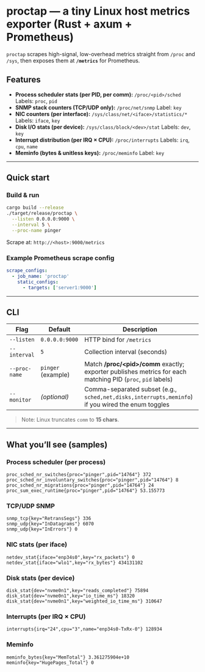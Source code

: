 # proctap — a tiny Linux host metrics exporter (Rust + axum + Prometheus)

`proctap` scrapes high-signal, low-overhead metrics straight from `/proc` and `/sys`, then exposes them at **`/metrics`** for Prometheus.

## Features

* **Process scheduler stats (per PID, per comm):** `/proc/<pid>/sched`
  Labels: `proc`, `pid`
* **SNMP stack counters (TCP/UDP only):** `/proc/net/snmp`
  Label: `key`
* **NIC counters (per interface):** `/sys/class/net/<iface>/statistics/*`
  Labels: `iface`, `key`
* **Disk I/O stats (per device):** `/sys/class/block/<dev>/stat`
  Labels: `dev`, `key`
* **Interrupt distribution (per IRQ × CPU):** `/proc/interrupts`
  Labels: `irq`, `cpu`, `name`
* **Meminfo (bytes & unitless keys):** `/proc/meminfo`
  Label: `key`

---

## Quick start

### Build & run

```bash
cargo build --release
./target/release/proctap \
  --listen 0.0.0.0:9000 \
  --interval 5 \
  --proc-name pinger
```

Scrape at: `http://<host>:9000/metrics`

### Example Prometheus scrape config

```yaml
scrape_configs:
  - job_name: 'proctap'
    static_configs:
      - targets: ['server1:9000']
```

---

## CLI

| Flag          | Default            | Description                                                                                                  |
| ------------- | ------------------ | ------------------------------------------------------------------------------------------------------------ |
| `--listen`    | `0.0.0.0:9000`     | HTTP bind for `/metrics`                                                                                     |
| `--interval`  | `5`                | Collection interval (seconds)                                                                                |
| `--proc-name` | `pinger` (example) | Match **/proc/\<pid>/comm** exactly; exporter publishes metrics for each matching PID (`proc`, `pid` labels) |
| `--monitor`   | *(optional)*       | Comma-separated subset (e.g., `sched,net,disks,interrupts,meminfo`) if you wired the enum toggles            |

> Note: Linux truncates `comm` to **15 chars**.

---

## What you’ll see (samples)

### Process scheduler (per process)

```
proc_sched_nr_switches{proc="pinger",pid="14764"} 372
proc_sched_nr_involuntary_switches{proc="pinger",pid="14764"} 8
proc_sched_nr_migrations{proc="pinger",pid="14764"} 24
proc_sum_exec_runtime{proc="pinger",pid="14764"} 53.155773
```

### TCP/UDP SNMP

```
snmp_tcp{key="RetransSegs"} 336
snmp_udp{key="InDatagrams"} 6070
snmp_udp{key="InErrors"} 0
```

### NIC stats (per iface)

```
netdev_stat{iface="enp34s0",key="rx_packets"} 0
netdev_stat{iface="wlo1",key="rx_bytes"} 434131102
```

### Disk stats (per device)

```
disk_stat{dev="nvme0n1",key="reads_completed"} 75894
disk_stat{dev="nvme0n1",key="io_time_ms"} 18320
disk_stat{dev="nvme0n1",key="weighted_io_time_ms"} 310647
```

### Interrupts (per IRQ × CPU)

```
interrupts{irq="24",cpu="3",name="enp34s0-TxRx-0"} 128934
```

### Meminfo

```
meminfo_bytes{key="MemTotal"} 3.361275904e+10
meminfo{key="HugePages_Total"} 0
```
